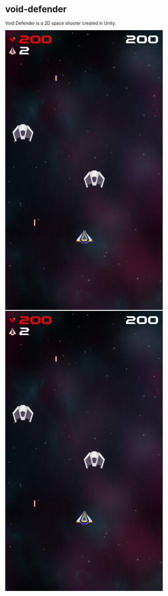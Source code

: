 # void-defender
Void Defender is a 2D space shooter created in Unity. 

![Alt text](https://github.com/bfranksen/void-defender/blob/master/Void%20Defender/Screenshots/Screenshot%202021-04-15%20163340.png?raw=true "Home Page")
![Alt text](https://github.com/bfranksen/void-defender/blob/master/Void%20Defender/Screenshots/Screenshot%202021-04-15%20163340.png?raw=true "Game Play")
